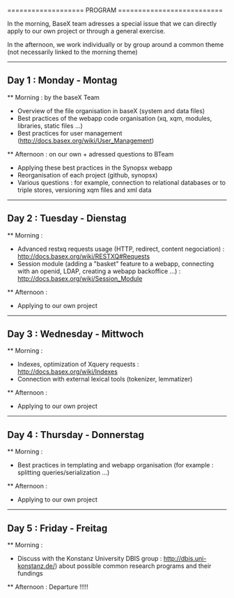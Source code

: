 =================== PROGRAM ==========================

In the morning, BaseX team adresses a special issue that we can directly apply to our own project or through a general 
exercise.

In the afternoon, we work individually or by group around a common theme (not necessarily linked to the morning theme)

-----------------------------
Day 1 : Monday - Montag
-----------------------------

** Morning : by the baseX Team
- Overview of the file organisation in baseX (system and data files)
- Best practices of the webapp code organisation (xq, xqm, modules, libraries, static files ...)
- Best practices for user management (http://docs.basex.org/wiki/User_Management)

** Afternoon : on our own + adressed questions to BTeam
- Applying these best practices in the Synopsx webapp
- Reorganisation of each project (github, synopsx) 
- Various questions : for example, connection to relational databases or to triple stores, versioning xqm files 
and xml data 

-----------------------------
Day 2 : Tuesday - Dienstag
-----------------------------

** Morning : 
- Advanced restxq requests usage (HTTP, redirect, content negociation) : http://docs.basex.org/wiki/RESTXQ#Requests
- Session module (adding a "basket" feature to a webapp, connecting with an openid, LDAP, creating a webapp backoffice ...) : http://docs.basex.org/wiki/Session_Module

** Afternoon :
- Applying to our own project

-----------------------------
Day 3 : Wednesday - Mittwoch
-----------------------------

** Morning : 
- Indexes, optimization of Xquery requests : http://docs.basex.org/wiki/Indexes
- Connection with external lexical tools (tokenizer, lemmatizer)

** Afternoon :
- Applying to our own project

-----------------------------
Day 4 : Thursday - Donnerstag
-----------------------------

** Morning :
- Best practices in templating and webapp organisation (for example : splitting queries/serialization ...)

** Afternoon :
- Applying to our own project

-----------------------------
Day 5 : Friday - Freitag
-----------------------------
** Morning : 
- Discuss with the Konstanz University DBIS group : http://dbis.uni-konstanz.de/) about possible common research 
programs and their fundings

** Afternoon : Departure !!!!!
